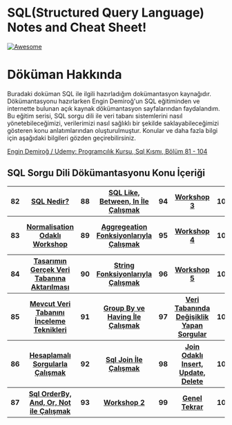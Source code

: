 # SQL(Structured Query Language) Notes and Cheat Sheet!

[![Awesome](https://cdn.rawgit.com/sindresorhus/awesome/d7305f38d29fed78fa85652e3a63e154dd8e8829/media/badge.svg)](https://github.com/sindresorhus/awesome) <a name="awesome-frontend-resources"></a>

# Döküman Hakkında

<p>
Buradaki doküman SQL ile ilgili hazırladığım dokümantasyon kaynağıdır. Dökümantasyonu hazırlarken Engin Demiroğ'un SQL eğitiminden ve internette bulunan açık kaynak dökümantasyon sayfalarından faydalandım. Bu eğitim serisi, SQL sorgu dili ile veri tabanı sistemlerini nasıl yönetebileceğimizi, verilerimizi nasıl sağlıklı bir şekilde saklayabileceğimizi gösteren konu anlatımlarından oluşturulmuştur. Konular ve daha fazla bilgi için aşağıdaki bilgileri gözden geçirebilirsiniz.
</p>

[Engin Demiroğ / Udemy: Programcılık Kursu, Sql Kısmı, Bölüm 81 - 104](https://www.udemy.com/course/programcilik-kursu/)

## SQL Sorgu Dili Dökümantasyonu Konu İçeriği

<table class="table table-striped">

  <tbody>
    <tr>
      <th scope="row">82</th>
      <th scope="row"><a href="https://github.com/berkeJr/sql-operations-notes/blob/master/documentations/82.sql-intro.md" >SQL Nedir?</a></th>
      <th scope="row">88</th>
      <th scope="row"><a href="https://github.com/berkeJr/sql-operations-notes/blob/master/documentations/88.like-between-in.md" >SQL Like, Between, In İle Çalışmak</a></th>
	  <th scope="row">94</th>
	  <th scope="row"><a href="https://github.com/berkeJr/sql-operations-notes/blob/master/documentations/94.workshop-3.md" >Workshop 3</a></th>
	  <th scope="row">100</th>
	  <th scope="row"><a href="https://github.com/berkeJr/sql-operations-notes/blob/master/documentations/100.pro-design.md" >Profesyonel Tasarım Örneği</a></th>
    </tr>
    <tr>
      <th scope="row">83</th>
      <th scope="row"><a href="https://github.com/berkeJr/sql-operations-notes/blob/master/documentations/83.normalisation-odakli-workshop.md" >Normalisation Odaklı Workshop</a></th>
      <th scope="row">89</th>
      <th scope="row"><a href="https://github.com/berkeJr/sql-operations-notes/blob/master/documentations/89.aggregeation-functions.md" >Aggregeation Fonksiyonlarıyla Çalışmak</a></th>
	  <th scope="row">95</th>
	  <th scope="row"><a href="https://github.com/berkeJr/sql-operations-notes/blob/master/documentations/95.workshop-4.md" >Workshop 4</a></th>
	  <th scope="row">101</th>
	  <th scope="row"><a href="https://github.com/berkeJr/sql-operations-notes/blob/master/documentations/101.design-into-db.md" >Demo Tasarımın Veritabanına Dönüştürülmesi</a></th>
    </tr>
    <tr>
      <th scope="row">84</th>
	  <th scope="row"><a href="https://github.com/berkeJr/sql-operations-notes/blob/master/documentations/84.tasarim-into-db.md" >Tasarımın Gerçek Veri Tabanına Aktarılması</a></th>
	  <th scope="row">90</th>
      <th scope="row"><a href="https://github.com/berkeJr/sql-operations-notes/blob/master/documentations/90.string.-functions.md" >String Fonksiyonlarıyla Çalışmak</a></th>
	  <th scope="row">96</th>
	  <th scope="row"><a href="https://github.com/berkeJr/sql-operations-notes/blob/master/documentations/96.workshop-5.md" >Workshop 5</a></th>
	  <th scope="row">102</th>
	  <th scope="row"><a href="https://github.com/berkeJr/sql-operations-notes/blob/master/documentations/102.sql-index.md" >Index Mimarisi</a></th>
    </tr>
    </tr>
	  <tr>
      <th scope="row">85</th>
	  <th scope="row"><a href="https://github.com/berkeJr/sql-operations-notes/blob/master/documentations/85.mevcut-db-inceleme.md" >Mevcut Veri Tabanını İnceleme Teknikleri</a></th>
	  <th scope="row">91</th>
	  <th scope="row"><a href="https://github.com/berkeJr/sql-operations-notes/blob/master/documentations/91.groupby-having.md" >Group By ve Having İle Çalışmak</a></th>
	  <th scope="row">97</th>
	  <th scope="row"><a href="https://github.com/berkeJr/sql-operations-notes/blob/master/documentations/97.db-queries.md" >Veri Tabanında Değişiklik Yapan Sorgular</a></th>
	  <th scope="row">103</th>
	  <th scope="row"><a href="https://github.com/berkeJr/sql-operations-notes/blob/master/documentations/103.index.with-best-practice.md" >Best Practice Odaklı İndex</a></th>
    </tr>
	  <tr>
      <th scope="row">86</th>
	  <th scope="row"><a href="https://github.com/berkeJr/sql-operations-notes/blob/master/documentations/86.hesaplamali-sorgular.md" >Hesaplamalı Sorgularla Çalışmak</a></th>
	  <th scope="row">92</th>
	  <th scope="row"><a href="https://github.com/berkeJr/sql-operations-notes/blob/master/documentations/92.sql-join.md" >Sql Join İle Çalışmak</a></th>  
	  <th scope="row">98</th>
	  <th scope="row"><a href="https://github.com/berkeJr/sql-operations-notes/blob/master/documentations/98.join-focused-insert-update.md" >Join Odaklı Insert, Update, Delete</a></th>
	  <th scope="row">104</th>
	  <th scope="row"><a href="https://github.com/berkeJr/sql-operations-notes/blob/master/documentations/104.udemy-design-demo.md" >Udemy Sisteminin Tasarım Demosu</a></th>
    </tr>
	  <tr>
      <th scope="row">87</th>
	  <th scope="row"><a href="https://github.com/berkeJr/sql-operations-notes/blob/master/documentations/87.orderby-and-or-not.md" >Sql OrderBy, And, Or, Not ile Çalışmak</a></th>
	  <th scope="row">93</th>
	  <th scope="row"><a href="https://github.com/berkeJr/sql-operations-notes/blob/master/documentations/93.workshop-2.md" >Workshop 2</a></th>
	  <th scope="row">99</th>
	  <th scope="row"><a href="https://github.com/berkeJr/sql-operations-notes/blob/master/documentations/99.general-review.md" >Genel Tekrar</a></th>
	  <th scope="row">105</th>
	  <th scope="row"><a href="" >...</a></th>
    </tr>
  </tbody>
</table>
